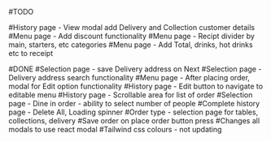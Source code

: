 #TODO

#History page - View modal add Delivery and Collection customer details
#Menu page - Add discount functionality
#Menu page - Recipt divider by main, starters, etc categories
#Menu page - Add Total, drinks, hot drinks etc to receipt

#DONE
#Selection page - save Delivery address on Next
#Selection page - Delivery address search functionality
#Menu page - After placing order, modal for Edit option functionality
#History page - Edit button to navigate to editable menu
#History page - Scrollable area for list of order
#Selection page - Dine in order - ability to select number of people
#Complete history page - Delete All, Loading spinner
#Order type - selection page for tables, collections, delivery
#Save order on place order button press
#Changes all modals to use react modal
#Tailwind css colours - not updating
